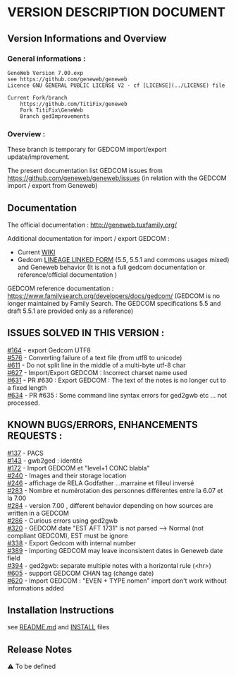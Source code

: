 # VERSION DESCRIPTION DOCUMENT
## Version Informations and Overview

### General informations : 
	GeneWeb Version 7.00.exp
	see https://github.com/geneweb/geneweb
	Licence GNU GENERAL PUBLIC LICENSE V2 - cf [LICENSE](../LICENSE) file 

	Current Fork/branch
		https://github.com/TitiFix/geneweb
		Fork TitiFix\GeneWeb
		Branch gedImprovements

### Overview :
These branch is temporary for GEDCOM import/export update/improvement.

The present documentation list GEDCOM issues from https://github.com/geneweb/geneweb/issues (in relation with the GEDCOM import / export from Geneweb)

## Documentation
The official documentation : http://geneweb.tuxfamily.org/

Additional documentation for import / export GEDCOM :
* Current [WIKI](../../../wiki)
* Gedcom [LINEAGE LINKED FORM](ged/Ged.LINEAGE_LINKED_STRUCTURE.md) (5.5, 5.5.1 and commons usages mixed) and Geneweb behavior (It is not a full gedcom documentation or reference/official documentation )

GEDCOM reference documentation : https://www.familysearch.org/developers/docs/gedcom/
(GEDCOM is no longer maintained by Family Search. 
The GEDCOM specifications 5.5 and draft 5.5.1 are provided only as a reference)

## ISSUES SOLVED IN THIS VERSION :
[#164](https://github.com/geneweb/geneweb/issues/164) - export Gedcom UTF8<br />
[#576](https://github.com/geneweb/geneweb/issues/576) - Converting failure of a text file (from utf8 to unicode)<br />
[#611](https://github.com/geneweb/geneweb/issues/611) - Do not split line in the middle of a multi-byte utf-8 char <br />
[#627](https://github.com/geneweb/geneweb/issues/627) - Import/Export GEDCOM : Incorrect charset name used <br />
[#631](https://github.com/geneweb/geneweb/issues/631) - PR #630 : Export GEDCOM : The text of the notes is no longer cut to a fixed length <br />
[#634](https://github.com/geneweb/geneweb/issues/634) - PR #635 : Some command line syntax errors for ged2gwb etc ... not processed. <br />

## KNOWN BUGS/ERRORS, ENHANCEMENTS REQUESTS :
[#137](https://github.com/geneweb/geneweb/issues/137) - PACS<br />
[#143](https://github.com/geneweb/geneweb/issues/143) - gwb2ged : identité <br />
[#172](https://github.com/geneweb/geneweb/issues/172) - Import GEDCOM et "level+1 CONC blabla"<br />
[#240](https://github.com/geneweb/geneweb/issues/240) - Images and their storage location<br />
[#246](https://github.com/geneweb/geneweb/issues/246) - affichage de RELA Godfather ...marraine et filleul inversé <br />
[#283](https://github.com/geneweb/geneweb/issues/283) - Nombre et numérotation des personnes différentes entre la 6.07 et la 7.00<br />
[#284](https://github.com/geneweb/geneweb/issues/284) - version 7.00 , different behavior depending on how sources are written in a GEDCOM<br />
[#286](https://github.com/geneweb/geneweb/issues/286) - Curious errors using ged2gwb<br />
[#320](https://github.com/geneweb/geneweb/issues/320) - GEDCOM date "EST AFT 1731" is not parsed --> Normal (not compliant GEDCOM), EST must be ignore<br />
[#338](https://github.com/geneweb/geneweb/issues/338) - Export Gedcom with internal number<br />
[#389](https://github.com/geneweb/geneweb/issues/389) - Importing GEDCOM may leave inconsistent dates in Geneweb date field<br />
[#394](https://github.com/geneweb/geneweb/issues/394) - ged2gwb: separate multiple notes with a horizontal rule (&lt;hr&gt;)<br />
[#605](https://github.com/geneweb/geneweb/issues/605) - support GEDCOM CHAN tag (change date) <br />
[#620](https://github.com/geneweb/geneweb/issues/620) - Import GEDCOM : "EVEN + TYPE nomen" import don't work without informations added<br />

## Installation Instructions
see [README.md](../README.md) and [INSTALL](../INSTALL) files

## Release Notes
:warning: To be defined
